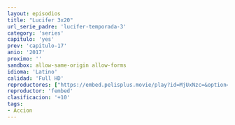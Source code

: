 ```yaml
---
layout: episodios
title: "Lucifer 3x20"
url_serie_padre: 'lucifer-temporada-3'
category: 'series'
capitulo: 'yes'
prev: 'capitulo-17'
anio: '2017'
proximo: ''
sandbox: allow-same-origin allow-forms
idioma: 'Latino'
calidad: 'Full HD'
reproductores: ["https://embed.pelisplus.movie/play?id=MjUxNzc=&option=latin"]
reproductor: 'fembed'
clasificacion: '+10'
tags:
- Accion
---
```












